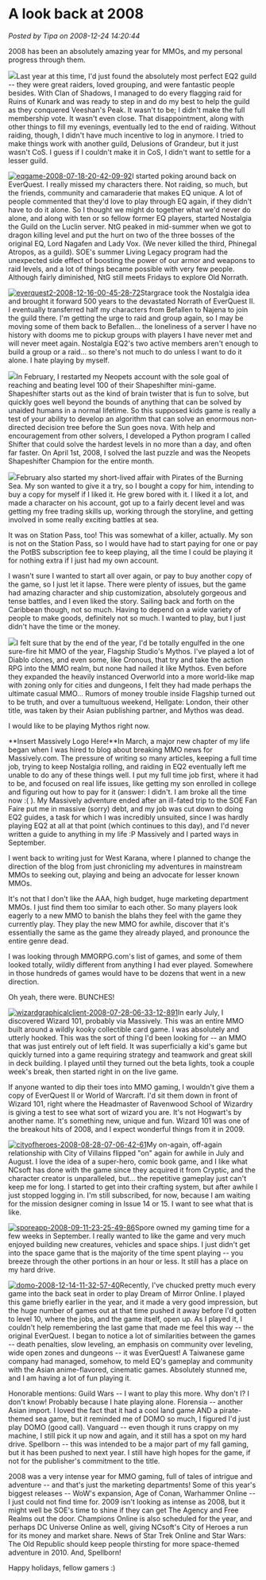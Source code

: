 # A look back at 2008

*Posted by Tipa on 2008-12-24 14:20:44*

2008 has been an absolutely amazing year for MMOs, and my personal progress through them.

[![](../uploads/2007/12/everquest2-2007-12-30-22-10-50-69.jpg)](../uploads/2007/12/everquest2-2007-12-30-22-10-50-69.jpg)Last year at this time, I'd just found the absolutely most perfect EQ2 guild -- they were great raiders, loved grouping, and were fantastic people besides. With Clan of Shadows, I managed to do every flagging raid for Ruins of Kunark and was ready to step in and do my best to help the guild as they conquered Veeshan's Peak. It wasn't to be; I didn't make the full membership vote. It wasn't even close. That disappointment, along with other things to fill my evenings, eventually led to the end of raiding. Without raiding, though, I didn't have much incentive to log in anymore. I tried to make things work with another guild, Delusions of Grandeur, but it just wasn't CoS. I guess if I couldn't make it in CoS, I didn't want to settle for a lesser guild.  


[![](../uploads/2008/07/eqgame-2008-07-18-20-42-09-92-225x225.jpg "eqgame-2008-07-18-20-42-09-92")](../uploads/2008/07/eqgame-2008-07-18-20-42-09-92.jpg)I started poking around back on EverQuest. I really missed my characters there. Not raiding, so much, but the friends, community and camaraderie that makes EQ unique. A lot of people commented that they'd love to play through EQ again, if they didn't have to do it alone. So I thought we might do together what we'd never do alone, and along with ten or so fellow former EQ players, started Nostalgia the Guild on the Luclin server. NtG peaked in mid-summer when we got to dragon killing level and put the hurt on two of the three bosses of the original EQ, Lord Nagafen and Lady Vox. (We never killed the third, Phinegal Atropos, as a guild). SOE's summer Living Legacy program had the unexpected side effect of boosting the power of our armor and weapons to raid levels, and a lot of things became possible with very few people. Although fairly diminished, NtG still meets Fridays to explore Old Norrath.  


[![](../uploads/2008/12/everquest2-2008-12-16-00-45-28-72-225x225.jpg "everquest2-2008-12-16-00-45-28-72")](../uploads/2008/12/everquest2-2008-12-16-00-45-28-72.jpg)Stargrace took the Nostalgia idea and brought it forward 500 years to the devastated Norrath of EverQuest II. I eventually transferred half my characters from Befallen to Najena to join the guild there. I'm getting the urge to raid and group again, so I may be moving some of them back to Befallen... the loneliness of a server I have no history with dooms me to pickup groups with players I have never met and will never meet again. Nostalgia EQ2's two active members aren't enough to build a group or a raid... so there's not much to do unless I want to do it alone. I hate playing by myself.  


[![](../uploads/2008/04/ss.jpg)](../uploads/2008/04/ss.jpg)In February, I restarted my Neopets account with the sole goal of reaching and beating level 100 of their Shapeshifter mini-game. Shapeshifter starts out as the kind of brain twister that is fun to solve, but quickly goes well beyond the bounds of anything that can be solved by unaided humans in a normal lifetime. So this supposed kids game is really a test of your ability to develop an algorithm that can solve an enormous non-directed decision tree before the Sun goes nova. With help and encouragement from other solvers, I developed a Python program I called Shifter that could solve the hardest levels in no more than a day, and often far faster. On April 1st, 2008, I solved the last puzzle and was the Neopets Shapeshifter Champion for the entire month.  


[![](../uploads/2008/02/potbs-2008-02-04-07-22-06-88.jpg)](../uploads/2008/02/potbs-2008-02-04-07-22-06-88.jpg)February also started my short-lived affair with Pirates of the Burning Sea. My son wanted to give it a try, so I bought a copy for him, intending to buy a copy for myself if I liked it. He grew bored with it. I liked it a lot, and made a character on his account, got up to a fairly decent level and was getting my free trading skills up, working through the storyline, and getting involved in some really exciting battles at sea.

It was on Station Pass, too! This was somewhat of a killer, actually. My son is not on the Station Pass, so I would have had to start paying for one or pay the PotBS subscription fee to keep playing, all the time I could be playing it for nothing extra if I just had my own account.

I wasn't sure I wanted to start all over again, or pay to buy another copy of the game, so I just let it lapse. There were plenty of issues, but the game had amazing character and ship customization, absolutely gorgeous and tense battles, and I even liked the story. Sailing back and forth on the Caribbean though, not so much. Having to depend on a wide variety of people to make goods, definitely not so much. I wanted to play, but I just didn't have the time or the money.  


[![](../uploads/2008/04/mythos-2008-04-10-00-47-41-12.jpg)](../uploads/2008/04/mythos-2008-04-10-00-47-41-12.jpg)I felt sure that by the end of the year, I'd be totally engulfed in the one sure-fire hit MMO of the year, Flagship Studio's Mythos. I've played a lot of Diablo clones, and even some, like Cronous, that try and take the action RPG into the MMO realm, but none had nailed it like Mythos. Even before they expanded the heavily instanced Overworld into a more world-like map with zoning only for cities and dungeons, I felt they had made perhaps the ultimate casual MMO... Rumors of money trouble inside Flagship turned out to be truth, and over a tumultuous weekend, Hellgate: London, their other title, was taken by their Asian publishing partner, and Mythos was dead.

I would like to be playing Mythos right now.  


**Insert Massively Logo Here!**In March, a major new chapter of my life began when I was hired to blog about breaking MMO news for Massively.com. The pressure of writing so many articles, keeping a full time job, trying to keep Nostalgia rolling, and raiding in EQ2 eventually left me unable to do any of these things well. I put my full time job first, where it had to be, and focused on real life issues, like getting my son enrolled in college and figuring out how to pay for it (answer: I didn't. I am broke all the time now :( ). My Massively adventure ended after an ill-fated trip to the SOE Fan Faire put me in massive (sorry) debt, and my job was cut down to doing EQ2 guides, a task for which I was incredibly unsuited, since I was hardly playing EQ2 at all at that point (which continues to this day), and I'd never written a guide to anything in my life :P Massively and I parted ways in September.  


I went back to writing just for West Karana, where I planned to change the direction of the blog from just chronicling my adventures in mainstream MMOs to seeking out, playing and being an advocate for lesser known MMOs.

It's not that I don't like the AAA, high budget, huge marketing department MMOs. I just find them too similar to each other. So many players look eagerly to a new MMO to banish the blahs they feel with the game they currently play. They play the new MMO for awhile, discover that it's essentially the same as the game they already played, and pronounce the entire genre dead.

I was looking through MMORPG.com's list of games, and some of them looked totally, wildly different from anything I had ever played. Somewhere in those hundreds of games would have to be dozens that went in a new direction.

Oh yeah, there were. BUNCHES!

[![](../uploads/2008/07/wizardgraphicalclient-2008-07-28-06-33-12-891-225x225.jpg "wizardgraphicalclient-2008-07-28-06-33-12-891")](../uploads/2008/07/wizardgraphicalclient-2008-07-28-06-33-12-891.jpg)In early July, I discovered Wizard 101, probably via Massively. This was an entire MMO built around a wildly kooky collectible card game. I was absolutely and utterly hooked. This was the sort of thing I'd been looking for -- an MMO that was just entirely out of left field. It was superficially a kid's game but quickly turned into a game requiring strategy and teamwork and great skill in deck building. I played until they turned out the beta lights, took a couple week's break, then started right in on the live game.

If anyone wanted to dip their toes into MMO gaming, I wouldn't give them a copy of EverQuest II or World of Warcraft. I'd sit them down in front of Wizard 101, right where the Headmaster of Ravenwood School of Wizardry is giving a test to see what sort of wizard you are. It's not Hogwart's by another name. It's something new, unique and fun. Wizard 101 was one of the breakout hits of 2008, and I expect wonderful things from it in 2009.  


[![](../uploads/2008/08/cityofheroes-2008-08-28-07-06-42-61-225x225.jpg "cityofheroes-2008-08-28-07-06-42-61")](../uploads/2008/08/cityofheroes-2008-08-28-07-06-42-61.jpg)My on-again, off-again relationship with City of Villains flipped "on" again for awhile in July and August. I love the idea of a super-hero, comic book game, and I like what NCsoft has done with the game since they acquired it from Cryptic, and the character creator is unparalleled, but... the repetitive gameplay just can't keep me for long. I started to get into their crafting system, but after awhile I just stopped logging in. I'm still subscribed, for now, because I am waiting for the mission designer coming in Issue 14 or 15. I want to see what that is like.  


[![](../uploads/2008/09/sporeapp-2008-09-11-23-25-49-86-225x225.jpg "sporeapp-2008-09-11-23-25-49-86")](../uploads/2008/09/sporeapp-2008-09-11-23-25-49-86.jpg)Spore owned my gaming time for a few weeks in September. I really wanted to like the game and very much enjoyed building new creatures, vehicles and space ships. I just didn't get into the space game that is the majority of the time spent playing -- you breeze through the other portions in an hour or less. It still has a place on my hard drive.  


[![](../uploads/2008/12/domo-2008-12-14-11-32-57-40-225x225.jpg "domo-2008-12-14-11-32-57-40")](../uploads/2008/12/domo-2008-12-14-11-32-57-40.jpg)Recently, I've chucked pretty much every game into the back seat in order to play Dream of Mirror Online. I played this game briefly earlier in the year, and it made a very good impression, but the huge number of games out at that time pushed it away before I'd gotten to level 10, where the jobs, and the game itself, open up. As I played it, I couldn't help remembering the last game that made me feel this way -- the original EverQuest. I began to notice a lot of similarities between the games -- death penalties, slow leveling, an emphasis on community over leveling, wide open zones and dungeons -- it was EverQuest! A Taiwanese game company had managed, somehow, to meld EQ's gameplay and community with the Asian anime-flavored, cinematic games. Absolutely stunned me, and I am having a lot of fun playing it.  


Honorable mentions: Guild Wars -- I want to play this more. Why don't I? I don't know! Probably because I hate playing alone. Florensia -- another Asian import. I loved the fact that it had a cool land game AND a pirate-themed sea game, but it reminded me of DOMO so much, I figured I'd just play DOMO (good call). Vanguard -- even though it runs crappy on my machine, I still pick it up now and again, and it still has a spot on my hard drive. Spellborn -- this was intended to be a major part of my fall gaming, but it has been pushed to next year. I still have high hopes for the game, if not for the publisher's commitment to the title.

2008 was a very intense year for MMO gaming, full of tales of intrigue and adventure -- and that's just the marketing departments! Some of this year's biggest releases -- WoW's expansion, Age of Conan, Warhammer Online -- I just could not find time for. 2009 isn't looking as intense as 2008, but it might well be SOE's time to shine if they can get The Agency and Free Realms out the door. Champions Online is also scheduled for the year, and perhaps DC Universe Online as well, giving NCsoft's City of Heroes a run for its money and market share. News of Star Trek Online and Star Wars: The Old Republic should keep people thirsting for more space-themed adventure in 2010. And, Spellborn!

Happy holidays, fellow gamers :)


